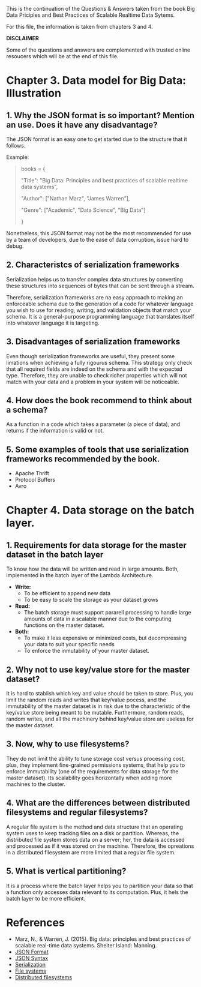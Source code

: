 This is the continuation of the Questions & Answers taken from the book Big Data Priciples and Best Practices of Scalable Realtime Data Sytems.

For this file, the information is taken from chapters 3 and 4.

**DISCLAIMER**

Some of the questions and answers are complemented with trusted online resoucers which will be at the end of this file.

# Chapter 3. Data model for Big Data: Illustration
## 1. Why the JSON format is so important? Mention an use. Does it have any disadvantage?
The JSON format is an easy one to get started due to the structure that it follows.

Example:
> books = {
>
>	"Title": "Big Data: Principles and best practices of scalable realtime data systems",
>
>	"Author": \["Nathan Marz", "James Warren"],
>
>	"Genre": \["Academic", "Data Science", "Big Data"]
>
>}

Nonetheless, this JSON format may not be the most recommended for use by a team of developers, due to the ease of data corruption, issue hard to debug.
## 2. Characteristcs of serialization frameworks
Serialization helps us to transfer complex data structures by converting these structures into sequences of bytes that can be sent through a stream.

Therefore, serialization frameworks are na easy approach to making an enforceable schema due to the generation of a code for whatever language you wish to use for reading, writing, and validation objects that match your schema.
It is a general-purpose programming language that translates itself into whatever language it is targeting.
## 3. Disadvantages of serialization frameworks
Even though serialization frameworks are useful, they present some limations when achieving a fully rigourus schema. This strategy only check that all required fields are indeed on the schema and with the expected type. Therefore, they are unable to check richer properties which will not match with your data and a problem in your system will be noticeable.
## 4. How does the book recommend to think about a schema?
As a function in a code which takes a parameter (a piece of data), and returns if the information is valid or not.
## 5. Some examples of tools that use serialization frameworks recommended by the book.
* Apache Thrift
* Protocol Buffers
* Avro
# Chapter 4. Data storage on the batch layer.
## 1. Requirements for data storage for the master dataset in the batch layer
To know how the data will be written and read in large amounts. Both, implemented in the batch layer of the Lambda Architecture.
* **Write:** 
	* To be efficient to append new data
 	* To be easy to scale the storage as your dataset grows
* **Read:**
	* The batch storage must support pararell processing to handle large amounts of data in a scalable manner due to the computing functions on the master dataset.
* **Both:** 
	* To make it less expensive or minimized costs, but decompressing your data to suit your specific needs
	* To enforce the inmutability of your master dataset.
## 2. Why not to use key/value store for the master dataset?
It is hard to stablish which key and value should be taken to store. Plus, you limit the random reads and writes that key/value pocess, and the immutability of the master dataset is in risk due to the characteristic of the key/value store being meant to be mutable. Furthermore, random reads, random writes, and all the machinery behind key/value store are useless for the master dataset.
## 3. Now, why to use filesystems?
They do not limit the ability to tune storage cost versus processing cost, plus, they implement fine-grained permissions systems, that help you to enforce immutability (one of the requirements for data storage for the master dataset). Its scalability goes horizontally when adding more machines to the cluster.
## 4. What are the differences between distributed filesystems and regular filesystems?
A regular file system is the method and data structure that an operating system uses to keep tracking files on a disk or partition. Whereas, the distributed file system stores data on a server; her, the data is accessed and processed as if it was stored on the machine. Therefore, the opreations in a distributed filesystem are more limited that a regular file system.
## 5. What is vertical partitioning?
It is a process where the batch layer helps you to partition your data so that a function only accesses data relevant to its computation. Plus, it hels the batch layer to be more efficient.

# References
* Marz, N., & Warren, J. (2015). Big data: principles and best practices of scalable real-time data systems. Shelter Island: Manning.
* [JSON Format](https://www.json.org/)
* [JSON Syntax](https://www.w3schools.com/js/js_json_syntax.asp)
* [Serialization](http://www.jtech.ua.es/j2ee/publico/lja-2012-13/sesion05-apuntes.html)
* [File systems](https://www.tldp.org/LDP/sag/html/filesystems.html)
* [Distributed filesystems](https://www.techopedia.com/definition/1825/distributed-file-system-dfs)
